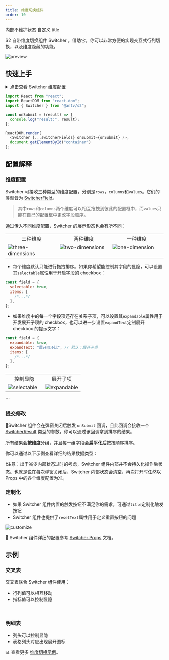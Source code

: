 ```yaml
---
title: 维度切换组件
order: 10
---
```


内部不维护状态
自定义 title

S2 自带维度切换组件 Switcher 。借助它，你可以非常方便的实现交互式行列切换，以及维度隐藏的功能。

![preview](https://gw.alipayobjects.com/zos/antfincdn/fyf455mio/2021-09-29%25252015.08.03.gif)

## 快速上手

<details>
<summary>点击查看 Switcher 维度配置</summary>

```js
const switcherFields = {
  rows: {
    items: [{ id: "province" }, { id: "city" }],
  },
  columns: {
    items: [{ id: "type" }],
  },
  values: {
    selectable: true,
    items: [{ id: "price" }, { id: "cost" }],
  },
};
```

</details>

```js
import React from "react";
import ReactDOM from "react-dom";
import { Switcher } from "@antv/s2";

const onSubmit = (result) => {
  console.log("result:", result);
};

ReactDOM.render(
  <Switcher {...switcherFields} onSubmit={onSubmit} />,
  document.getElementById("container")
);

```

<playground path='analysis/switcher/demo/pure-switcher.tsx' rid='container'></playground>

## 配置解释

### 维度配置

Switcher 可接收三种类型的维度配置，分别是`rows`，`columns`和`values`。它们的类型皆为 [SwitcherField](/zh/docs/api/components/switcher#switcherfield)。

> 其中`rows`和`columns`两个维度可以相互拖拽到彼此的配置框中，而`values`只能在自己的配置框中更改字段顺序。

通过传入不同维度配置，Switcher 的展示形态也会有所不同：
<table
        style="width: 100%; outline: none; border-collapse: collapse;"
      >
        <colgroup>
          <col width="33%"/>
          <col width="33%" />
        </colgroup>
        <tbody>
        <tr>
            <td style="text-align: center;">
            三种维度
            </td>
              <td style="text-align: center;">
            两种维度
            </td>
              <td style="text-align: center;">
            一种维度
            </td>
        </tr>
         <tr style="vertical-align: top;">
          <td>
             <img alt="three-dimensions" style="max-height: unset;" src="https://gw.alipayobjects.com/zos/antfincdn/yp0RwxxNa/93e973ba-38d1-41b5-b6c7-374dbb003850.png">
            </td>
            <td>
             <img alt="two-dimensions" style="max-height: unset;" src="https://gw.alipayobjects.com/zos/antfincdn/tAUVwe9CP/93feeb52-1490-430f-98a3-fdba64750f31.png">
            </td>
              <td>
            <img alt="one-dimension" style="max-height: unset;" src="https://gw.alipayobjects.com/zos/antfincdn/fuvYDKebN/75b333ef-56f4-4c2c-ba15-12c4fd03113c.png">
            </td>
        </tr>
        </tbody>
  </table>

* 每个维度默认只能进行拖拽排序。如果你希望能控制其字段的显隐，可以设置其`selectable`属性用于开启字段的 checkbox：

```js
const field = {
  selectable: true,
  items: [
    /*...*/
  ],
};
```

* 如果维度中的每一个字段项还存在关系子项，可以设置其`expandable`属性用于开发展开子项的 checkbox，也可以进一步设置`expandText`定制展开 checkbox 的提示文字：

```js
const field = {
  expandable: true,
  expandText: "展开同环比", // 默认：展开子项
  items: [
    /*...*/
  ],
};
```

<table
        style="width: 100%; outline: none; border-collapse: collapse;"
      >
        <colgroup>
          <col width="50%"/>
          <col width="50%" />
        </colgroup>
        <tbody>
        <tr>
            <td style="text-align: center;">
            控制显隐
            </td>
              <td style="text-align: center;">
            展开子项
            </td>
        </tr>
         <tr style="vertical-align: top;">
          <td>
             <img alt="selectable" style="max-height: unset;" src="https://gw.alipayobjects.com/zos/antfincdn/hqNGSM13B/a202c136-d403-4510-9271-733687504110.png">
            </td>
            <td>
             <img alt="expandable" style="max-height: unset;" src="https://gw.alipayobjects.com/zos/antfincdn/5VbNE%26p2X/53dd765c-a72f-4e7a-a4ce-3904c8e7acfc.png">
            </td>
        </tr>
        </tbody>
  </table>
```

### 提交修改

Switcher 组件会在弹窗关闭后触发 `onSubmit` 回调，且此回调会接收一个 [SwitcherResult](/zh/docs/api/components/switcher#switcherresult) 类型的参数，你可以通过该回调拿到排序的结果。

所有结果会**按维度**分组，并且每一组字段会**扁平化后**按按顺序排序。

你可以通过以下示例查看详细的结果数据类型：
<playground path='analysis/switcher/demo/pivot.tsx' rid='result'></playground>

❗️注意：出于减少内部状态过时的考虑，Switcher 组件内部并不会持久化操作后状态。也就是说在每次弹窗关闭后，Switcher 内部状态会清空，再次打开时任然以 Props 中的各个维度配置为准。

### 定制化

* 如果 Switcher 组件内置的触发按钮不满足你的需求，可通过`title`定制化触发按钮
* Switcher 组件也提供了`resetText`属性用于定义重置按钮的问题

![customize](https://gw.alipayobjects.com/zos/antfincdn/N2fNJBRwz/ef4ffb16-505b-41ed-9a72-c6804c66827a.png)

🎨 Switcher 组件详细的配置参考 [Switcher Props](/zh/docs/api/components/switcher) 文档。

## 示例

### 交叉表

交叉表联合 Switcher 组件使用：

* 行列值可以相互移动
* 指标值可以控制显隐

<playground path='analysis/switcher/demo/pivot-with-children.tsx' rid='pivot'></playground>

​

### 明细表

* 列头可以控制显隐
* 表格列头对应出现展开图标

<playground path='analysis/switcher/demo/table.tsx' rid='table'></playground>

​📊 查看更多 [维度切换示例](/zh/examples/analysis/switcher#pure-switcher)。
